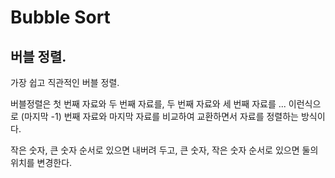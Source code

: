 # Bubble Sort
## 버블 정렬.
가장 쉽고 직관적인 버블 정렬.

버블정렬은 첫 번째 자료와 두 번째 자료를, 
두 번째 자료와 세 번째 자료를 
... 
이런식으로 (마지막 -1) 번째 자료와 마지막 자료를 비교하여 교환하면서 
자료를 정렬하는 방식이다.

작은 숫자, 큰 숫자 순서로 있으면 내버려 두고,
큰 숫자, 작은 숫자 순서로 있으면 둘의 위치를 변경한다.
